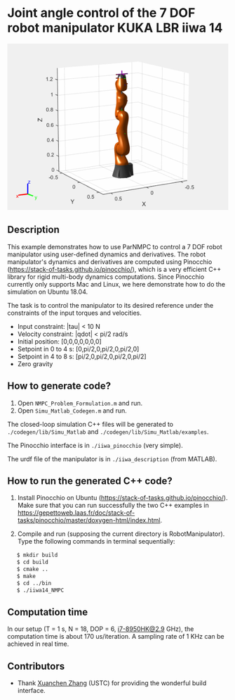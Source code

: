# Joint angle control of the 7 DOF robot manipulator KUKA LBR iiwa 14

![image]( https://github.com/ideaDeng/Gifs/blob/master/lbr8s.gif)


## Description

This example demonstrates how to use ParNMPC to control a 7 DOF robot manipulator using user-defined dynamics and derivatives. 
The robot manipulator's dynamics and derivatives are computed using Pinocchio (https://stack-of-tasks.github.io/pinocchio/), which is a very efficient C++ library for rigid multi-body dynamics computations. Since Pinocchio currently only supports Mac and Linux, we here demonstrate how to do the simulation on Ubuntu 18.04. 

The task is to control the manipulator to its desired reference under the constraints of the input torques and velocities. 

- Input constraint: |tau| < 10 N
- Velocity constraint: |qdot| < pi/2 rad/s
- Initial position: [0,0,0,0,0,0,0]
- Setpoint in 0 to 4 s: [0,pi/2,0,pi/2,0,pi/2,0]
- Setpoint in 4 to 8 s: [pi/2,0,pi/2,0,pi/2,0,pi/2]
- Zero gravity


## How to generate code?

1. Open `NMPC_Problem_Formulation.m` and run.
2. Open `Simu_Matlab_Codegen.m` and run.

The closed-loop simulation C++ files will be generated to `./codegen/lib/Simu_Matlab` and `./codegen/lib/Simu_Matlab/examples`. 

The Pinocchio interface is in `./iiwa_pinocchio` (very simple). 

The urdf file of the manipulator is in `./iiwa_description` (from MATLAB).

## How to run the generated C++ code?

1. Install Pinocchio on Ubuntu (https://stack-of-tasks.github.io/pinocchio/). 
Make sure that you can run successfully the two C++ examples in https://gepettoweb.laas.fr/doc/stack-of-tasks/pinocchio/master/doxygen-html/index.html.

2. Compile and run (supposing the current directory is RobotManipulator). 
Type the following commands in terminal sequentially:

```
   $ mkdir build
   $ cd build
   $ cmake ..
   $ make
   $ cd ../bin
   $ ./iiwa14_NMPC
```

## Computation time
In our setup (T = 1 s, N = 18, DOP = 6, i7-8950HK@2.9 GHz), the computation time is about 170 us/iteration. 
A sampling rate of 1 KHz can be achieved in real time. 

## Contributors

- Thank [Xuanchen Zhang](https://github.com/xuhuairuogu) (USTC) for providing the wonderful build interface.


